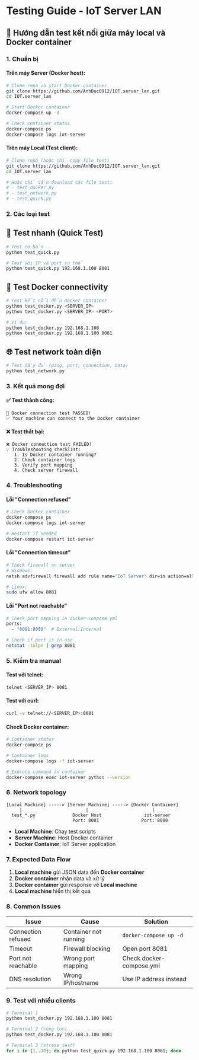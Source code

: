 # Testing Guide - IoT Server LAN

## 🧪 Hướng dẫn test kết nối giữa máy local và Docker container

### 1. Chuẩn bị

#### Trên máy Server (Docker host):
```bash
# Clone repo và start Docker container
git clone https://github.com/AnhDuc0912/IOT.server_lan.git
cd IOT.server_lan

# Start Docker container
docker-compose up -d

# Check container status
docker-compose ps
docker-compose logs iot-server
```

#### Trên máy Local (Test client):
```bash
# Clone repo (hoặc chỉ copy file test)
git clone https://github.com/AnhDuc0912/IOT.server_lan.git
cd IOT.server_lan

# Hoặc chỉ cần download các file test:
# - test_docker.py
# - test_network.py  
# - test_quick.py
```

### 2. Các loại test

## 🚀 Test nhanh (Quick Test)
```bash
# Test cơ bản
python test_quick.py

# Test với IP và port cụ thể
python test_quick.py 192.168.1.100 8081
```

## 🐳 Test Docker connectivity
```bash
# Test kết nối đến Docker container
python test_docker.py <SERVER_IP>
python test_docker.py <SERVER_IP> <PORT>

# Ví dụ:
python test_docker.py 192.168.1.100
python test_docker.py 192.168.1.100 8081
```

## 🌐 Test network toàn diện
```bash
# Test đầy đủ (ping, port, connection, data)
python test_network.py
```

### 3. Kết quả mong đợi

#### ✅ Test thành công:
```
🎉 Docker connection test PASSED!
✅ Your machine can connect to the Docker container
```

#### ❌ Test thất bại:
```
❌ Docker connection test FAILED!
💡 Troubleshooting checklist:
   1. Is Docker container running?
   2. Check container logs
   3. Verify port mapping
   4. Check server firewall
```

### 4. Troubleshooting

#### Lỗi "Connection refused"
```bash
# Check Docker container
docker-compose ps
docker-compose logs iot-server

# Restart if needed
docker-compose restart iot-server
```

#### Lỗi "Connection timeout"
```bash
# Check firewall on server
# Windows:
netsh advfirewall firewall add rule name="IoT Server" dir=in action=allow protocol=TCP localport=8081

# Linux:
sudo ufw allow 8081
```

#### Lỗi "Port not reachable"
```bash
# Check port mapping in docker-compose.yml
ports:
  - "8081:8080"  # External:Internal

# Check if port is in use
netstat -tulpn | grep 8081
```

### 5. Kiểm tra manual

#### Test với telnet:
```bash
telnet <SERVER_IP> 8081
```

#### Test với curl:
```bash
curl -v telnet://<SERVER_IP>:8081
```

#### Check Docker container:
```bash
# Container status
docker-compose ps

# Container logs
docker-compose logs -f iot-server

# Execute command in container
docker-compose exec iot-server python --version
```

### 6. Network topology

```
[Local Machine] -----> [Server Machine] -----> [Docker Container]
     |                        |                        |
  test_*.py              Docker Host                iot-server
                         Port: 8081                Port: 8080
```

- **Local Machine**: Chạy test scripts
- **Server Machine**: Host Docker container  
- **Docker Container**: IoT Server application

### 7. Expected Data Flow

1. **Local machine** gửi JSON data đến **Docker container**
2. **Docker container** nhận data và xử lý
3. **Docker container** gửi response về **Local machine**
4. **Local machine** hiển thị kết quả

### 8. Common Issues

| Issue | Cause | Solution |
|-------|-------|----------|
| Connection refused | Container not running | `docker-compose up -d` |
| Timeout | Firewall blocking | Open port 8081 |
| Port not reachable | Wrong port mapping | Check docker-compose.yml |
| DNS resolution | Wrong IP/hostname | Use IP address instead |

### 9. Test với nhiều clients

```bash
# Terminal 1
python test_docker.py 192.168.1.100 8081

# Terminal 2 (cùng lúc)
python test_docker.py 192.168.1.100 8081

# Terminal 3 (stress test)
for i in {1..10}; do python test_quick.py 192.168.1.100 8081; done
```
